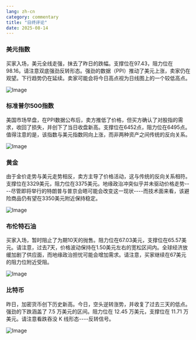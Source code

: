 ```yaml
---
lang: zh-cn
category: commentary
title: "日终评论"
date: 2025-08-14
---
```


### 美元指数

买家入场，美元全线走强，抹去了昨日的跌幅。支撑位在97.43，阻力位在98.16。请注意双底强劲反转形态。强劲的数据（PPI）推动了美元上涨，卖家仍在观望。下行趋势仍在延续。卖家可能会将今日高点视为日线图上的一个较低高点。

![Image](https://markleighedu.github.io/img/Aug-2025/14-Aug-2025/usdindex.jpg)

### 标准普尔500指数

美国市场早盘，在PPI数据公布后，卖方推低了价格，但买方确认了对股指的需求，收回了损失，并创下了当日收盘新高。支撑位在6452点，阻力位在6495点。值得注意的是，该指数与美元指数同向上涨，而非两种资产之间传统的反向关系。

![Image](https://markleighedu.github.io/img/Aug-2025/14-Aug-2025/sp500.jpg)

### 黄金

由于金价走势与美元走势相反，卖方主导了价格活动，这与传统的反向关系相符。支撑位在3329美元，阻力位在3375美元。地缘政治冲突似乎并未驱动价格走势----尽管即将举行的特朗普与普京会晤可能会改变这一现状----而技术面来看，该避险商品仍有望在3350美元附近保持稳定。

![Image](https://markleighedu.github.io/img/Aug-2025/14-Aug-2025/gold.jpg)

### 布伦特石油

买家入场，暂时阻止了为期10天的抛售。阻力位在67.03美元，支撑位在65.57美元。请注意，过去7天，价格波动保持在1.50美元左右的宽松区间内。全球经济放缓加剧了供应面，而地缘政治担忧可能会增加需求。请注意，买家继续在67美元的阻力位附近受阻。

![Image](https://markleighedu.github.io/img/Aug-2025/14-Aug-2025/brentoil.jpg)

### 比特币

昨日，加密货币创下历史新高。今日，空头逆转涨势，并收复了过去三天的低点。强劲的下跌涵盖了 7.5 万美元的区间。阻力位在 12.45 万美元，支撑位在 11.71 万美元。请注意看跌吞没 K 线形态----反转信号。

![Image](https://markleighedu.github.io/img/Aug-2025/14-Aug-2025/bitcoin.jpg)

